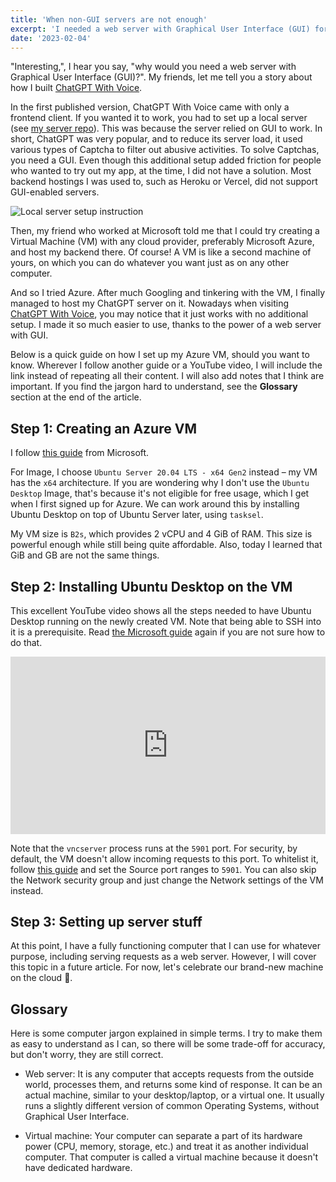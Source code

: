 ```yaml
---
title: 'When non-GUI servers are not enough'
excerpt: 'I needed a web server with Graphical User Interface (GUI) for my project. Time to properly learn a cloud provider.'
date: '2023-02-04'
---
```


"Interesting,", I hear you say, "why would you need a web server with Graphical User Interface (GUI)?". My friends, let me tell you a story about how I built [ChatGPT With Voice](https://chatgpt.sonng.dev/).

In the first published version, ChatGPT With Voice came with only a frontend client. If you wanted it to work, you had to set up a local server (see [my server repo](https://github.com/thanhsonng/chatgpt-server)). This was because the server relied on GUI to work. In short, ChatGPT was very popular, and to reduce its server load, it used various types of Captcha to filter out abusive activities. To solve Captchas, you need a GUI. Even though this additional setup added friction for people who wanted to try out my app, at the time, I did not have a solution. Most backend hostings I was used to, such as Heroku or Vercel, did not support GUI-enabled servers.

![Local server setup instruction](/post-assets/230204-local-server-setup.png)

Then, my friend who worked at Microsoft told me that I could try creating a Virtual Machine (VM) with any cloud provider, preferably Microsoft Azure, and host my backend there. Of course! A VM is like a second machine of yours, on which you can do whatever you want just as on any other computer.

And so I tried Azure. After much Googling and tinkering with the VM, I finally managed to host my ChatGPT server on it. Nowadays when visiting [ChatGPT With Voice](https://chatgpt.sonng.dev/), you may notice that it just works with no additional setup. I made it so much easier to use, thanks to the power of a web server with GUI.

Below is a quick guide on how I set up my Azure VM, should you want to know. Wherever I follow another guide or a YouTube video, I will include the link instead of repeating all their content. I will also add notes that I think are important. If you find the jargon hard to understand, see the **Glossary** section at the end of the article.

## Step 1: Creating an Azure VM

I follow [this guide](https://learn.microsoft.com/en-us/azure/virtual-machines/linux/quick-create-portal?tabs=ubuntu) from Microsoft.

For Image, I choose `Ubuntu Server 20.04 LTS - x64 Gen2` instead – my VM has the `x64` architecture. If you are wondering why I don't use the `Ubuntu Desktop` Image, that's because it's not eligible for free usage, which I get when I first signed up for Azure. We can work around this by installing Ubuntu Desktop on top of Ubuntu Server later, using `tasksel`.

My VM size is `B2s`, which provides 2 vCPU and 4 GiB of RAM. This size is powerful enough while still being quite affordable. Also, today I learned that GiB and GB are not the same things.

## Step 2: Installing Ubuntu Desktop on the VM

This excellent YouTube video shows all the steps needed to have Ubuntu Desktop running on the newly created VM. Note that being able to SSH into it is a prerequisite. Read [the Microsoft guide](https://learn.microsoft.com/en-us/azure/virtual-machines/linux/quick-create-portal?tabs=ubuntu#connect-to-virtual-machine) again if you are not sure how to do that.

<iframe style="width:100%;aspect-ratio:16/9;" src="https://www.youtube.com/embed/ODhGNe0s4lI" title="YouTube video player" frameborder="0" allow="accelerometer; autoplay; clipboard-write; encrypted-media; gyroscope; picture-in-picture; web-share" allowfullscreen></iframe>

Note that the `vncserver` process runs at the `5901` port. For security, by default, the VM doesn't allow incoming requests to this port. To whitelist it, follow [this guide](https://learn.microsoft.com/en-us/azure/virtual-machines/windows/nsg-quickstart-portal) and set the Source port ranges to `5901`. You can also skip the Network security group and just change the Network settings of the VM instead.

## Step 3: Setting up server stuff

At this point, I have a fully functioning computer that I can use for whatever purpose, including serving requests as a web server. However, I will cover this topic in a future article. For now, let's celebrate our brand-new machine on the cloud 🥳.

## Glossary

Here is some computer jargon explained in simple terms. I try to make them as easy to understand as I can, so there will be some trade-off for accuracy, but don't worry, they are still correct.

- Web server: It is any computer that accepts requests from the outside world, processes them, and returns some kind of response. It can be an actual machine, similar to your desktop/laptop, or a virtual one. It usually runs a slightly different version of common Operating Systems, without Graphical User Interface.

- Virtual machine: Your computer can separate a part of its hardware power (CPU, memory, storage, etc.) and treat it as another individual computer. That computer is called a virtual machine because it doesn't have dedicated hardware.
